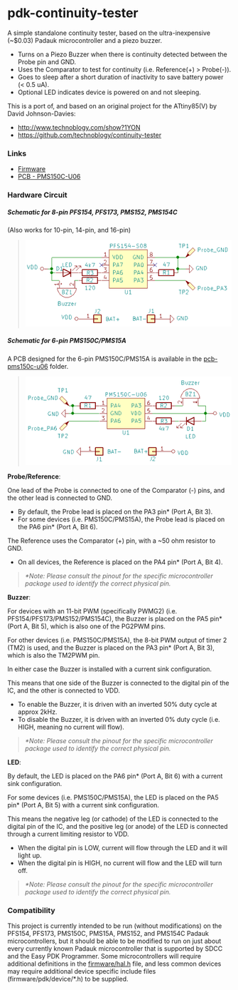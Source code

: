 # pdk-continuity-tester
A simple standalone continuity tester, based on the ultra-inexpensive (~$0.03) Padauk microcontroller and a piezo buzzer.
- Turns on a Piezo Buzzer when there is continuity detected between the Probe pin and GND.
- Uses the Comparator to test for continuity (i.e. Reference(+) > Probe(-)).
- Goes to sleep after a short duration of inactivity to save battery power (< 0.5 uA).
- Optional LED indicates device is powered on and not sleeping.

This is a port of, and based on an original project for the ATtiny85(V) by David Johnson-Davies:
- http://www.technoblogy.com/show?1YON
- https://github.com/technoblogy/continuity-tester

### Links
- [Firmware](firmware/)
- [PCB - PMS150C-U06](pcb-pms150c-u06/)

### Hardware Circuit

##### Schematic for 8-pin PFS154, PFS173, PMS152, PMS154C
(Also works for 10-pin, 14-pin, and 16-pin)
> ![Schematic for PFS154-S08](https://github.com/serisman/pdk-continuity-tester/blob/master/pcb-pfs154-s08/output/Schematic.png?raw=true)

##### Schematic for 6-pin PMS150C/PMS15A
A PCB designed for the 6-pin PMS150C/PMS15A is available in the [pcb-pms150c-u06](pcb-pms150c-u06/) folder.
> ![Schematic for PMS150C-U06](https://github.com/serisman/pdk-continuity-tester/blob/master/pcb-pms150c-u06/output/Schematic.png?raw=true)

**Probe/Reference**:

One lead of the Probe is connected to one of the Comparator (-) pins, and the other lead is connected to GND. 
- By default, the Probe lead is placed on the PA3 pin* (Port A, Bit 3).
- For some devices (i.e. PMS150C/PMS15A), the Probe lead is placed on the PA6 pin* (Port A, Bit 6).

The Reference uses the Comparator (+) pin, with a ~50 ohm resistor to GND.
- On all devices, the Reference is placed on the PA4 pin* (Port A, Bit 4). 
 
>_*Note: Please consult the pinout for the specific microcontroller package used to identify the correct physical pin._

**Buzzer**:

For devices with an 11-bit PWM (specifically PWMG2) (i.e. PFS154/PFS173/PMS152/PMS154C), the Buzzer is placed on the PA5 pin* (Port A, Bit 5), which is also one of the PG2PWM pins.

For other devices (i.e. PMS150C/PMS15A), the 8-bit PWM output of timer 2 (TM2) is used, and the Buzzer is placed on the PA3 pin* (Port A, Bit 3), which is also the TM2PWM pin.

In either case the Buzzer is installed with a current sink configuration.

This means that one side of the Buzzer is connected to the digital pin of the IC, and the other is connected to VDD.
- To enable the Buzzer, it is driven with an inverted 50% duty cycle at approx 2kHz.
- To disable the Buzzer, it is driven with an inverted 0% duty cycle (i.e. HIGH, meaning no current will flow).

>_*Note: Please consult the pinout for the specific microcontroller package used to identify the correct physical pin._

**LED**:

By default, the LED is placed on the PA6 pin* (Port A, Bit 6) with a current sink configuration.

For some devices (i.e. PMS150C/PMS15A), the LED is placed on the PA5 pin* (Port A, Bit 5) with a current sink configuration.

This means the negative leg (or cathode) of the LED is connected to the digital pin of the IC, and the positive leg (or anode) of the LED is connected through a current limiting resistor to VDD.
- When the digital pin is LOW, current will flow through the LED and it will light up.
- When the digital pin is HIGH, no current will flow and the LED will turn off.

>_*Note: Please consult the pinout for the specific microcontroller package used to identify the correct physical pin._


### Compatibility
This project is currently intended to be run (without modifications) on the PFS154, PFS173, PMS150C, PMS15A, PMS152, and PMS154C Padauk microcontrollers,
but it should be able to be modified to run on just about every currently known Padauk microcontroller that is supported by SDCC and the Easy PDK Programmer.
Some microcontrollers will require additional definitions in the [firmware/hal.h](firmware/hal.h) file,
and less common devices may require additional device specific include files (firmware/pdk/device/*.h) to be supplied.
